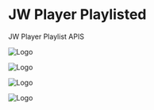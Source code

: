 # JW Player Playlisted
JW Player Playlist APIS

![Logo](https://raw.githubusercontent.com/SxtBox/JW_Player_Playlisted/Albdroid/Screenshots/jw.png?raw=true)

![Logo](https://raw.githubusercontent.com/SxtBox/JW_Player_Playlisted/Albdroid/Screenshots/jw_playlist.png?raw=true)

![Logo](https://raw.githubusercontent.com/SxtBox/JW_Player_Playlisted/Albdroid/Screenshots/vlc.png?raw=true)

![Logo](https://raw.githubusercontent.com/SxtBox/JW_Player_Playlisted/Albdroid/Screenshots/main.png?raw=true)
